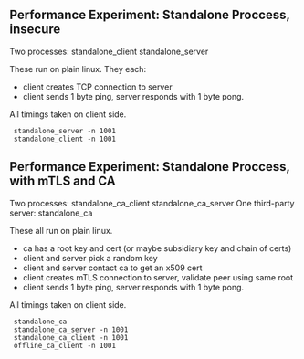 Performance Experiment: Standalone Proccess, insecure
-----------------------------------------------------

Two processes:
 standalone_client
 standalone_server

These run on plain linux. They each:
 - client creates TCP connection to server
 - client sends 1 byte ping, server responds with 1 byte pong.

All timings taken on client side.


     standalone_server -n 1001
     standalone_client -n 1001


Performance Experiment: Standalone Proccess, with mTLS and CA
-------------------------------------------------------------

Two processes:
 standalone_ca_client
 standalone_ca_server
One third-party server:
 standalone_ca

These all run on plain linux.
 - ca has a root key and cert (or maybe subsidiary key and chain of certs)
 - client and server pick a random key
 - client and server contact ca to get an x509 cert
 - client creates mTLS connection to server, validate peer using same root
 - client sends 1 byte ping, server responds with 1 byte pong.

All timings taken on client side.

     standalone_ca
     standalone_ca_server -n 1001
     standalone_ca_client -n 1001
     offline_ca_client -n 1001
